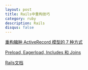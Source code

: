 ```yaml
---
layout: post
title: Rails中重构技巧
category: ruby
description: Rails
disqus: false
---
```


[重构臃肿 ActiveRecord 模型的 7 种方式](http://zimen.in/blog/2014/03/11/7-ways-to-decompose-fat-activerecord-models/)

[Preload, Eagerload, Includes 和 Joins](http://zhaowen.me/blog/2014/03/13/preload-eagerload-includes-and-joins/)

[Rails文档](http://www.rubycc.com/column/rails3.2.3/railsdoc.htm)